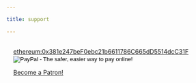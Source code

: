 ```yaml
---

title: support

---
```

<div style="padding:16px">
<a href="ethereum:0x381e247beF0ebc21b6611786C665dD5514dcC31F">ethereum:0x381e247beF0ebc21b6611786C665dD5514dcC31F</a>

<form action="https://www.paypal.com/cgi-bin/webscr" method="post" target="_top">
<input type="hidden" name="cmd" value="_s-xclick">
<input type="hidden" name="hosted_button_id" value="VP5XQJ6JTRJS2">
<input type="image" src="https://www.paypalobjects.com/en_US/i/btn/btn_donate_LG.gif" border="0" name="submit" alt="PayPal - The safer, easier way to pay online!"> 
<img alt="" border="0" src="https://www.paypalobjects.com/de_DE/i/scr/pixel.gif" width="1" height="1">
</form>

<a href="https://www.patreon.com/bePatron?u=5213698" data-patreon-widget-type="become-patron-button">Become a Patron!</a><script async src="https://cdn6.patreon.com/becomePatronButton.bundle.js"></script>
</div>
